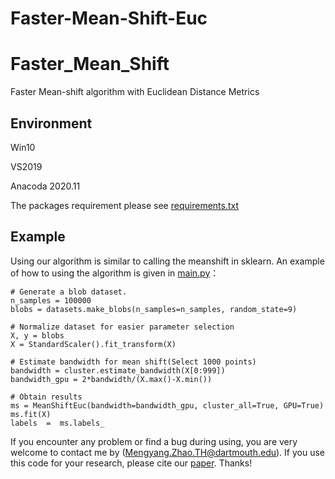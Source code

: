 # Faster-Mean-Shift-Euc

# Faster_Mean_Shift

Faster Mean-shift algorithm with Euclidean Distance Metrics


##  Environment
Win10

VS2019

Anacoda 2020.11

The packages requirement please see [requirements.txt](https://github.com/masqm/Faster_Mean_Shift/blob/master/requirements.txt "requirements.txt")

## Example
Using our algorithm is similar to calling the meanshift in sklearn. 
An example of how to using the algorithm is given in [main.py](https://github.com/masqm/Faster-Mean-Shift-Euc/blob/main/FMS-Euc-git/main.py)：

    # Generate a blob dataset.
    n_samples = 100000
    blobs = datasets.make_blobs(n_samples=n_samples, random_state=9)

    # Normalize dataset for easier parameter selection
    X, y = blobs
    X = StandardScaler().fit_transform(X)

    # Estimate bandwidth for mean shift(Select 1000 points)
    bandwidth = cluster.estimate_bandwidth(X[0:999])
    bandwidth_gpu = 2*bandwidth/(X.max()-X.min())

    # Obtain results
    ms = MeanShiftEuc(bandwidth=bandwidth_gpu, cluster_all=True, GPU=True)
    ms.fit(X)
    labels  =  ms.labels_
    
If you encounter any problem or find a bug during using, you are very welcome to contact me by (Mengyang.Zhao.TH@dartmouth.edu). If you use this code for your research, please cite our [paper](https://doi.org/10.1016/j.media.2021.102048). Thanks!
